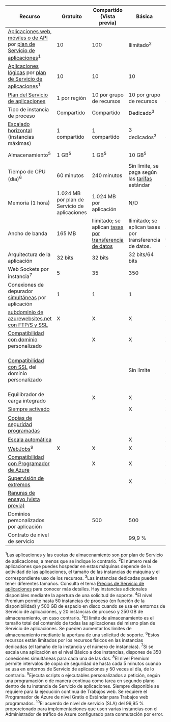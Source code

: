 Recurso|Gratuito|Compartido (Vista previa)|Básica|Estándar|Premium (vista previa)</th>
---|---|---|---|---|---
[Aplicaciones web, móviles o de API](../services/app-service/) por [plan de Servicio de aplicaciones](web-sites-web-hosting-plan-overview.md)<sup>1</sup>|10|100|Ilimitado<sup>2</sup>|Ilimitado<sup>2</sup>|Ilimitado<sup>2</sup>
[Aplicaciones lógicas](../services/app-service/) por [plan de Servicio de aplicaciones](web-sites-web-hosting-plan-overview.md)</a><sup>1</sup>|10|10|10|20 por núcleo|20 por núcleo 
[Plan del Servicio de aplicaciones](web-sites-web-hosting-plan-overview.md)|1 por región|10 por grupo de recursos|10 por grupo de recursos|10 por grupo de recursos|10 por grupo de recursos
Tipo de instancia de proceso|Compartido|Compartido|Dedicado<sup>3</sup>|Dedicado<sup>3</sup>|Dedicado<sup>3</sup></p>
[Escalado horizontal](web-sites-scale.md) (instancias máximas)|1 compartido|1 compartido|3 dedicados<sup>3</sup>|10 dedicados<sup>3</sup>|50 dedicados<sup>3,4</sup>
Almacenamiento<sup>5</sup>|1 GB<sup>5</sup>|1 GB<sup>5</sup>|10 GB<sup>5</sup>|50 GB<sup>5</sup>|500 GB<sup>4,5</sup></p>
Tiempo de CPU (día)<sup>6</sup>|60 minutos|240 minutos|Sin límite, se paga según las [tarifas](../pricing/details/app-service/)</a> estándar|Sin límite, se paga según las tarifas estándar|Sin límite, se paga según las tarifas estándar
Memoria (1 hora)|1\.024 MB por plan de Servicio de aplicaciones|1\.024 MB por aplicación|N/D|N/D|N/D
Ancho de banda|165 MB|Ilimitado; se aplican [tasas por transferencia de datos](../pricing/details/data-transfers/)|Ilimitado; se aplican tasas por transferencia de datos.|Ilimitado; se aplican tasas por transferencia de datos.|Ilimitado; se aplican tasas por transferencia de datos.
Arquitectura de la aplicación|32 bits|32 bits|32 bits/64 bits|32 bits/64 bits|32 bits/64 bits
Web Sockets por instancia<sup>7</sup>|5|35|350|Sin límite|Sin límite
Conexiones de depurador [simultáneas](web-sites-dotnet-troubleshoot-visual-studio.md) por aplicación|1|1|1|5|5
[subdominio de azurewebsites.net con FTP/S y SSL](web-sites-configure-ssl-certificate.md)|X|X|X|X|X
[Compatibilidad con dominio](web-sites-custom-domain-name.md) personalizado||X|X|X|X
[Compatibilidad con SSL](web-sites-configure-ssl-certificate.md) del dominio personalizado|||Sin límite|Sin límite, 5 conexiones SSL SNI y 1 conexión SSL de IP incluidas|Sin límite, 5 conexiones SSL SNI y 1 conexión SSL de IP incluidas
Equilibrador de carga integrado||X|X|X|X
[Siempre activado](web-sites-configure.md)|||X|X|X
[Copias de seguridad programadas](web-sites-backup.md)||||Una vez al día|Una vez cada 5 minutos<sup>8</sup>
[Escala automática](web-sites-scale.md)|||X|X|X
[WebJobs](web-sites-create-web-jobs.md)<sup>9</sup>|X|X|X|X|X
[Compatibilidad con Programador de Azure](../services/scheduler/)||X|X|X|X
[Supervisión de extremos](web-sites-monitor.md)|||X|X|X
[Ranuras de ensayo (vista previa)](web-sites-staged-publishing.md)||||5|20
Dominios personalizados por aplicación</a>||500|500|500|500
Contrato de nivel de servicio||<p>|99,9 %|99,95%<sup>10</sup>|99,95%<sup>10</sup>

<sup>1</sup>Las aplicaciones y las cuotas de almacenamiento son por plan de Servicio de aplicaciones, a menos que se indique lo contrario. <sup>2</sup>El número real de aplicaciones que puedes hospedar en estas máquinas depende de la actividad de las aplicaciones, el tamaño de las instancias de máquina y el correspondiente uso de los recursos. <sup>3</sup>Las instancias dedicadas pueden tener diferentes tamaños. Consulta el tema [Precios de Servicio de aplicaciones](/pricing/details/app-service/) para conocer más detalles. Hay instancias adicionales disponibles mediante la apertura de una solicitud de soporte. <sup>4</sup>El nivel Premium permite hasta 50 instancias de proceso (en función de la disponibilidad) y 500 GB de espacio en disco cuando se usa en entornos de Servicio de aplicaciones, y 20 instancias de proceso y 250 GB de almacenamiento, en caso contrario. <sup>5</sup>El límite de almacenamiento es el tamaño total del contenido de todas las aplicaciones del mismo plan de Servicio de aplicaciones. Se pueden aumentar los límites de almacenamiento mediante la apertura de una solicitud de soporte. <sup>6</sup>Estos recursos están limitados por los recursos físicos en las instancias dedicadas (el tamaño de la instancia y el número de instancias). <sup>7</sup>Si se escala una aplicación en el nivel Básico a dos instancias, dispones de 350 conexiones simultáneas para cada una de las dos. <sup>8</sup>El nivel Premium permite intervalos de copia de seguridad de hasta cada 5 minutos cuando se usa en entornos de Servicio de aplicaciones y 50 veces al día, de lo contrario. <sup>9</sup>Ejecuta scripts o ejecutables personalizados a petición, según una programación o de manera continua como tarea en segundo plano dentro de tu instancia de Servicio de aplicaciones. Siempre disponible se requiere para la ejecución continua de Trabajos web. Se requiere el Programador de Azure de nivel Gratis o Estándar para Trabajos web programados. <sup>10</sup>El acuerdo de nivel de servicio (SLA) del 99,95 % proporcionado para implementaciones que usen varias instancias con el Administrador de tráfico de Azure configurado para conmutación por error.

<!---HONumber=Oct15_HO3-->